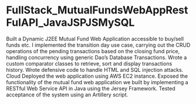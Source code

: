 # FullStack_MutualFundsWebAppRestFulAPI_JavaJSPJSMySQL
Built a Dynamic J2EE Mutual Fund Web Application accessible to buy/sell funds etc. I implemented the transition day use case, carrying out the CRUD operations of the pending transactions based on the closing fund price, handling concurrency using generic Dao’s Database Transactions. Wrote a custom comparator classes to retrieve, sort and display transactions history. Wrote defensive code to handle HTML and SQL injection attacks. Cloud Deployed the web application using AWS EC2 instance. Exposed the functionality of the mutual fund web application we built by implementing a RESTful Web Service API in Java using the Jersey Framework. Tested acceptance of the system using an Artillery script.
